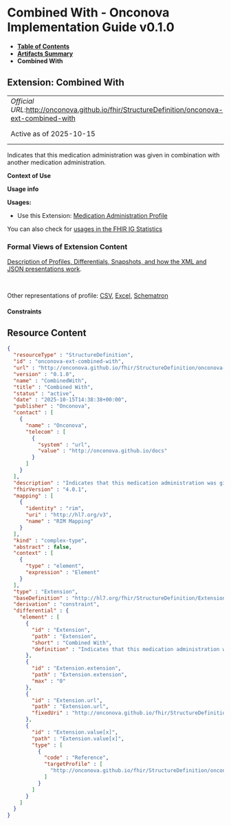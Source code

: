 # Combined With - Onconova Implementation Guide v0.1.0

* [**Table of Contents**](toc.md)
* [**Artifacts Summary**](artifacts.md)
* **Combined With**

## Extension: Combined With 

| | |
| :--- | :--- |
| *Official URL*:http://onconova.github.io/fhir/StructureDefinition/onconova-ext-combined-with | *Version*:0.1.0 |
| Active as of 2025-10-15 | *Computable Name*:CombinedWith |

Indicates that this medication administration was given in combination with another medication administration.

**Context of Use**

**Usage info**

**Usages:**

* Use this Extension: [Medication Administration Profile](StructureDefinition-onconova-medication-administration.md)

You can also check for [usages in the FHIR IG Statistics](https://packages2.fhir.org/xig/onconova.fhir|current/StructureDefinition/onconova-ext-combined-with)

### Formal Views of Extension Content

 [Description of Profiles, Differentials, Snapshots, and how the XML and JSON presentations work](http://build.fhir.org/ig/FHIR/ig-guidance/readingIgs.html#structure-definitions). 

 

Other representations of profile: [CSV](StructureDefinition-onconova-ext-combined-with.csv), [Excel](StructureDefinition-onconova-ext-combined-with.xlsx), [Schematron](StructureDefinition-onconova-ext-combined-with.sch) 

#### Constraints



## Resource Content

```json
{
  "resourceType" : "StructureDefinition",
  "id" : "onconova-ext-combined-with",
  "url" : "http://onconova.github.io/fhir/StructureDefinition/onconova-ext-combined-with",
  "version" : "0.1.0",
  "name" : "CombinedWith",
  "title" : "Combined With",
  "status" : "active",
  "date" : "2025-10-15T14:38:38+00:00",
  "publisher" : "Onconova",
  "contact" : [
    {
      "name" : "Onconova",
      "telecom" : [
        {
          "system" : "url",
          "value" : "http://onconova.github.io/docs"
        }
      ]
    }
  ],
  "description" : "Indicates that this medication administration was given in combination with another medication administration.",
  "fhirVersion" : "4.0.1",
  "mapping" : [
    {
      "identity" : "rim",
      "uri" : "http://hl7.org/v3",
      "name" : "RIM Mapping"
    }
  ],
  "kind" : "complex-type",
  "abstract" : false,
  "context" : [
    {
      "type" : "element",
      "expression" : "Element"
    }
  ],
  "type" : "Extension",
  "baseDefinition" : "http://hl7.org/fhir/StructureDefinition/Extension|4.0.1",
  "derivation" : "constraint",
  "differential" : {
    "element" : [
      {
        "id" : "Extension",
        "path" : "Extension",
        "short" : "Combined With",
        "definition" : "Indicates that this medication administration was given in combination with another medication administration."
      },
      {
        "id" : "Extension.extension",
        "path" : "Extension.extension",
        "max" : "0"
      },
      {
        "id" : "Extension.url",
        "path" : "Extension.url",
        "fixedUri" : "http://onconova.github.io/fhir/StructureDefinition/onconova-ext-combined-with"
      },
      {
        "id" : "Extension.value[x]",
        "path" : "Extension.value[x]",
        "type" : [
          {
            "code" : "Reference",
            "targetProfile" : [
              "http://onconova.github.io/fhir/StructureDefinition/onconova-medication-administration|0.1.0"
            ]
          }
        ]
      }
    ]
  }
}

```
